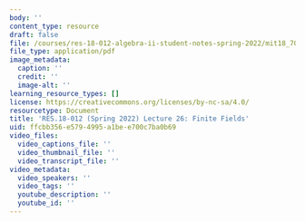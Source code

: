 ```yaml
---
body: ''
content_type: resource
draft: false
file: /courses/res-18-012-algebra-ii-student-notes-spring-2022/mit18_702s22_lec26.pdf
file_type: application/pdf
image_metadata:
  caption: ''
  credit: ''
  image-alt: ''
learning_resource_types: []
license: https://creativecommons.org/licenses/by-nc-sa/4.0/
resourcetype: Document
title: 'RES.18-012 (Spring 2022) Lecture 26: Finite Fields'
uid: ffcbb356-e579-4995-a1be-e700c7ba0b69
video_files:
  video_captions_file: ''
  video_thumbnail_file: ''
  video_transcript_file: ''
video_metadata:
  video_speakers: ''
  video_tags: ''
  youtube_description: ''
  youtube_id: ''
---
```

